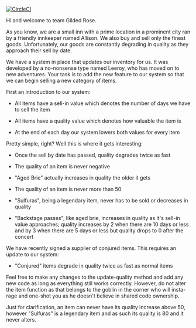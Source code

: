 [![CircleCI](https://circleci.com/gh/dgoeke/gilded-rose-kata.svg?style=svg)](https://circleci.com/gh/dgoeke/gilded-rose-kata)

Hi and welcome to team Gilded Rose.

As you know, we are a small inn with a prime location in a prominent city ran
by a friendly innkeeper named Allison.  We also buy and sell only the finest
goods. Unfortunately, our goods are constantly degrading in quality as they
approach their sell by date.

We have a system in place that updates our inventory for us. It was developed
by a no-nonsense type named Leeroy, who has moved on to new adventures. Your
task is to add the new feature to our system so that we can begin selling a
new category of items.

First an introduction to our system:

  - All items have a sell-in value which denotes the number of days we have to
    sell the item

  - All items have a quality value which denotes how valuable the item is

  - At the end of each day our system lowers both values for every item

Pretty simple, right? Well this is where it gets interesting:

  - Once the sell by date has passed, quality degrades twice as fast

  - The quality of an item is never negative

  - "Aged Brie" actually increases in quality the older it gets

  - The quality of an item is never more than 50

  - "Sulfuras", being a legendary item, never has to be sold or decreases in
    quality

  - "Backstage passes", like aged brie, increases in quality as it's sell-in
    value approaches; quality increases by 2 when there are 10 days or less
    and by 3 when there are 5 days or less but quality drops to 0 after the
    concert

We have recently signed a supplier of conjured items. This requires an update
to our system:

  - "Conjured" items degrade in quality twice as fast as normal items

Feel free to make any changes to the update-quality method and add any new code
as long as everything still works correctly. However, do not alter the item
function as that belongs to the goblin in the corner who will insta-rage and
one-shot you as he doesn't believe in shared code ownership.


Just for clarification, an item can never have its quality increase above 50,
however "Sulfuras" is a legendary item and as such its quality is 80 and it
never alters.
